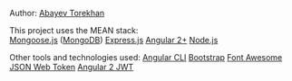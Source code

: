 Author: <a href="https://github.com/PvlSport" target="_blank">Abayev Torekhan</a>

This project uses the MEAN stack:  
<a href="http://www.mongoosejs.com" target="_blank">Mongoose.js</a> (<a href="https://www.mongodb.com" target="_blank">MongoDB</a>)
<a href="http://www.expressjs.com" target="_blank">Express.js</a>
<a href="https://www.angular.io" target="_blank">Angular 2+</a>
<a href="https://www.nodejs.org" target="_blank">Node.js</a>

Other tools and technologies used:
<a href="https://cli.angular.io" target="_blank">Angular CLI</a>
<a href="http://www.getbootstrap.com" target="_blank">Bootstrap</a>
<a href="http://www.fontawesome.io" target="_blank">Font Awesome</a>
<a href="https://jwt.io" target="_blank">JSON Web Token</a>
<a href="https://github.com/auth0/angular2-jwt" target="_blank">Angular 2 JWT</a>
